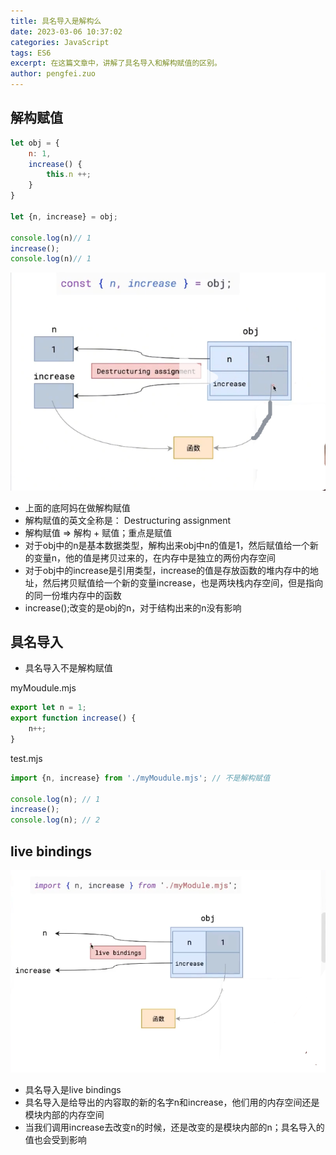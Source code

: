 ```yaml
---
title: 具名导入是解构么
date: 2023-03-06 10:37:02
categories: JavaScript
tags: ES6
excerpt: 在这篇文章中，讲解了具名导入和解构赋值的区别。
author: pengfei.zuo
---
```


## 解构赋值

```JavaScript
let obj = {
    n: 1,
    increase() {
        this.n ++;
    }
}

let {n, increase} = obj;

console.log(n)// 1
increase();
console.log(n)// 1
```

![](https://raw.githubusercontent.com/retech-fe/image-hosting/main/img/2023/03/06/10-11-48-c9ffa534710aeda4c39533dbc991dd44-20230306101148-da3953.png)

+ 上面的底阿妈在做解构赋值
+ 解构赋值的英文全称是： Destructuring assignment
+ 解构赋值 => 解构 + 赋值；重点是赋值
+ 对于obj中的n是基本数据类型，解构出来obj中n的值是1，然后赋值给一个新的变量n，他的值是拷贝过来的，在内存中是独立的两份内存空间
+ 对于obj中的increase是引用类型，increase的值是存放函数的堆内存中的地址，然后拷贝赋值给一个新的变量increase，也是两块栈内存空间，但是指向的同一份堆内存中的函数
+ increase();改变的是obj的n，对于结构出来的n没有影响

## 具名导入

+ 具名导入不是解构赋值

myMoudule.mjs

```JavaScript
export let n = 1;
export function increase() {
    n++;
}
```
test.mjs

```JavaScript
import {n, increase} from './myMoudule.mjs'; // 不是解构赋值

console.log(n); // 1
increase();
console.log(n); // 2
```

## live bindings

![](https://raw.githubusercontent.com/retech-fe/image-hosting/main/img/2023/03/06/10-28-18-f525f3c5fa11fe8a6a123c0402edf755-20230306102817-6f0270.png)

+ 具名导入是live bindings
+ 具名导入是给导出的内容取的新的名字n和increase，他们用的内存空间还是模块内部的内存空间
+ 当我们调用increase去改变n的时候，还是改变的是模块内部的n；具名导入的值也会受到影响

